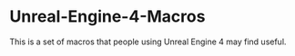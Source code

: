 # Unreal-Engine-4-Macros
This is a set of macros that people using Unreal Engine 4 may find useful.
